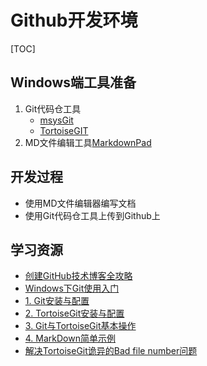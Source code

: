 # Github开发环境

[TOC]

## Windows端工具准备

1. Git代码仓工具
    - [msysGit](https://git-for-windows.github.io/)
    - [TortoiseGIT](https://tortoisegit.org/)
2. MD文件编辑工具[MarkdownPad](http://markdownpad.com/download.html)

## 开发过程

- 使用MD文件编辑器编写文档
- 使用Git代码仓工具上传到Github上

## 学习资源

- [创建GitHub技术博客全攻略](http://blog.csdn.net/renfufei/article/details/37725057)
- [Windows下Git使用入门](http://blog.csdn.net/renfufei/article/details/41647773)
- [1. Git安装与配置](http://blog.csdn.net/renfufei/article/details/41647875)
- [2. TortoiseGit安装与配置](http://blog.csdn.net/renfufei/article/details/41647937)
- [3. Git与TortoiseGit基本操作](http://blog.csdn.net/renfufei/article/details/41647973)
- [4. MarkDown简单示例](http://blog.csdn.net/renfufei/article/details/41648021)
- [解决TortoiseGit诡异的Bad file number问题](http://blog.csdn.net/renfufei/article/details/41648061)
